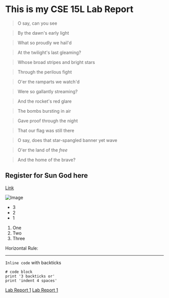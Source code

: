 # **This is my CSE 15L Lab Report**

> O say, can you see

> By the dawn's early light

> What so proudly we hail'd

> At the twilight's last gleaming?

> Whose broad stripes and bright stars

> Through the perilous fight

> O'er the ramparts we watch'd

> Were so gallantly streaming?

> And the rocket's red glare

> The bombs bursting in air

> Gave proof through the night

> That our flag was still there

> O say, does that star-spangled banner yet wave

> O'er the land of the *free*

> And the home of the brave?
> 


## Register for Sun God here
[Link](http://sgf.ucsd.edu/)

![Image](http://3.bp.blogspot.com/-WZmCSFTE3FU/ToDMt_iJRlI/AAAAAAAAB8Y/maygm5mErpc/s1600/Sungod.jpg)

* 3
* 2
* 1

1. One
2. Two
3. Three

Horizontal Rule:

---

`Inline code` with backticks


```
# code block
print '3 backticks or'
print 'indent 4 spaces'
```

[Lab Report 1](lab-report-1-week-2.html)
[Lab Report 1](https://akann0.github.io/cse15l-lab-reports/lab-report-1-week-2.html)

